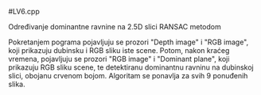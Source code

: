 #LV6.cpp

Određivanje dominantne ravnine na 2.5D slici RANSAC metodom

Pokretanjem pograma pojavljuju se prozori "Depth image" i "RGB image", koji prikazuju dubinsku i RGB sliku iste scene. Potom, nakon kraćeg vremena, pojavljuju se prozori "RGB image" i "Dominant plane", koji prikazuju RGB sliku scene, te detektiranu dominantnu ravninu na dubinskoj slici, obojanu crvenom bojom. Algoritam se ponavlja za svih 9 ponuđenih slika.
